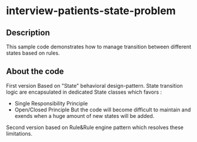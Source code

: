 # interview-patients-state-problem

##  Description
This sample code demonstrates how to manage transition between different states based on rules.



##  About the code
First version Based on "State" behavioral design-pattern.
State transition logic are encapsulated in dedicated State classes which favors :
- Single Responsibility Principle
- Open/Closed Principle
But the code will become difficult to maintain and exends when a huge amount of new states will be added.

Second version based on Rule&Rule engine pattern which resolves these limitations.
